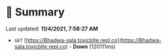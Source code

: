 # 📖 Summary
Last updated: **11/4/2021, 7:58:27 AM**

- `GET` [https://Bhadwa-sala.toxicblte.repl.co](https://Bhadwa-sala.toxicblte.repl.co) - **Down** (120111ms)
